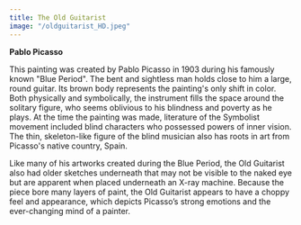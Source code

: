 ```yaml
---
title: The Old Guitarist
image: "/oldguitarist_HD.jpeg"
---
```


**Pablo Picasso**


This painting was created by Pablo Picasso in 1903 during his famously known "Blue Period". The bent and sightless man holds close to him a large, round guitar. Its brown body represents the painting's only shift in color. Both physically and symbolically, the instrument fills the space around the solitary figure, who seems oblivious to his blindness and poverty as he plays. At the time the painting was made, literature of the Symbolist movement included blind characters who possessed powers of inner vision. The thin, skeleton-like figure of the blind musician also has roots in art from Picasso's native country, Spain. 

Like many of his artworks created during the Blue Period, the Old Guitarist also had older sketches underneath that may not be visible to the naked eye but are apparent when placed underneath an X-ray machine. Because the piece bore many layers of paint, the Old Guitarist appears to have a choppy feel and appearance, which depicts Picasso’s strong emotions and the ever-changing mind of a painter.